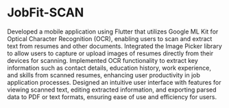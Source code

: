 # JobFit-SCAN
Developed a mobile application using Flutter that utilizes Google ML Kit for Optical Character Recognition (OCR), enabling users to scan and extract text from resumes and other documents.
Integrated the Image Picker library to allow users to capture or upload images of resumes directly from their devices for scanning.
Implemented OCR functionality to extract key information such as contact details, education history, work experience, and skills from scanned resumes, enhancing user productivity in job application processes.
Designed an intuitive user interface with features for viewing scanned text, editing extracted information, and exporting parsed data to PDF or text formats, ensuring ease of use and efficiency for users.
